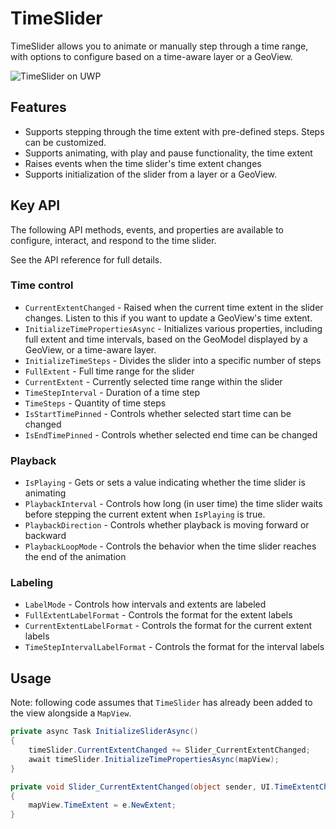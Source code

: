 # TimeSlider 

TimeSlider allows you to animate or manually step through a time range, with options to configure based on a time-aware layer or a GeoView.

![TimeSlider on UWP](https://user-images.githubusercontent.com/29742178/147712751-6d6db182-3e72-4dfc-ba23-3fbe97b1f934.png)

## Features

- Supports stepping through the time extent with pre-defined steps. Steps can be customized.
- Supports animating, with play and pause functionality, the time extent
- Raises events when the time slider's time extent changes
- Supports initialization of the slider from a layer or a GeoView.

## Key API

The following API methods, events, and properties are available to configure, interact, and respond to the time slider.

See the API reference for full details.

### Time control

- `CurrentExtentChanged` - Raised when the current time extent in the slider changes. Listen to this if you want to update a GeoView's time extent.
- `InitializeTimePropertiesAsync` - Initializes various properties, including full extent and time intervals, based on the GeoModel displayed by a GeoView, or a time-aware layer.
- `InitializeTimeSteps` - Divides the slider into a specific number of steps
- `FullExtent` - Full time range for the slider
- `CurrentExtent` - Currently selected time range within the slider
- `TimeStepInterval` - Duration of a time step
- `TimeSteps` - Quantity of time steps
- `IsStartTimePinned` - Controls whether selected start time can be changed
- `IsEndTimePinned` - Controls whether selected end time can be changed

### Playback

- `IsPlaying` - Gets or sets a value indicating whether the time slider is animating
- `PlaybackInterval` - Controls how long (in user time) the time slider waits before stepping the current extent when `IsPlaying` is true.
- `PlaybackDirection` - Controls whether playback is moving forward or backward
- `PlaybackLoopMode` - Controls the behavior when the time slider reaches the end of the animation

### Labeling

- `LabelMode` - Controls how intervals and extents are labeled
- `FullExtentLabelFormat` - Controls the format for the extent labels
- `CurrentExtentLabelFormat` - Controls the format for the current extent labels
- `TimeStepIntervalLabelFormat` - Controls the format for the interval labels

## Usage

Note: following code assumes that `TimeSlider` has already been added to the view alongside a `MapView`.

```cs
private async Task InitializeSliderAsync()
{
    timeSlider.CurrentExtentChanged += Slider_CurrentExtentChanged;
    await timeSlider.InitializeTimePropertiesAsync(mapView);
}

private void Slider_CurrentExtentChanged(object sender, UI.TimeExtentChangedEventArgs e)
{
    mapView.TimeExtent = e.NewExtent;
}
```
